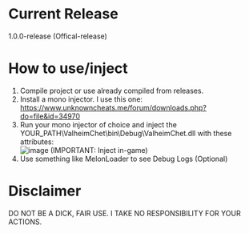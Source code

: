 # Current Release 
1.0.0-release (Offical-release)

# How to use/inject
1. Compile project or use already compiled from releases. <br _>
2. Install a mono injector. I use this one: https://www.unknowncheats.me/forum/downloads.php?do=file&id=34970 <br _>
3. Run your mono injector of choice and inject the YOUR_PATH\ValheimChet\bin\Debug\ValheimChet.dll with these attributes: <br _>
![image](https://github.com/user-attachments/assets/f9fcb3d9-33d1-4bb7-9480-053a44493319) (IMPORTANT: Inject in-game) <br _>
4. Use something like MelonLoader to see Debug Logs (Optional) 


# Disclaimer
DO NOT BE A DICK, FAIR USE. I TAKE NO RESPONSIBILITY FOR YOUR ACTIONS.
